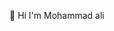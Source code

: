 👑 Hi I'm Mohammad ali





<!---
shaikmohammadali786/shaikmohammadali786 is a ✨ special ✨ repository because its `README.md` (this file) appears on your GitHub profile.
You can click the Preview link to take a look at your changes.
--->
